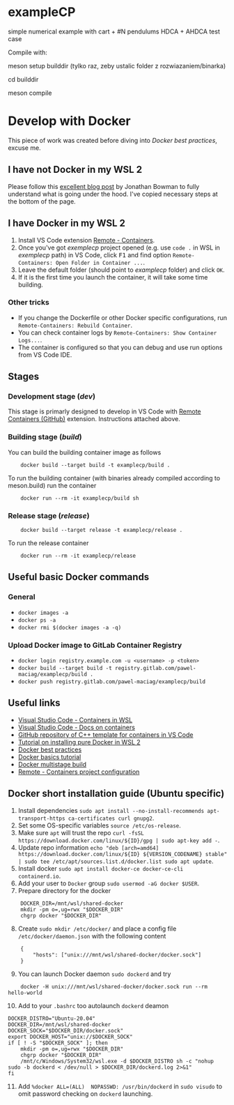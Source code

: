 # exampleCP

simple numerical example with cart + #N pendulums
HDCA + AHDCA test case

Compile with:

meson setup builddir (tylko raz, zeby ustalic folder z rozwiazaniem/binarka)

cd builddir

meson compile


# Develop with Docker

This piece of work was created before diving into *Docker best practices*, excuse me.

## I have **not** Docker in my WSL 2

Please follow this [excellent blog post](https://dev.to/bowmanjd/install-docker-on-windows-wsl-without-docker-desktop-34m9) by Jonathan Bowman to fully understand what is going under the hood. I've copied necessary steps at the bottom of the page.

## I have Docker in my WSL 2

1. Install VS Code extension [Remote - Containers](https://marketplace.visualstudio.com/items?itemName=ms-vscode-remote.remote-containers).
2. Once you've got *exemplecp* project opened (e.g. use `code .` in WSL in *exemplecp* path) in VS Code, click <kbd>F1</kbd> and find option `Remote-Containers: Open Folder in Container ...`.
3. Leave the default folder (should point to *examplecp* folder) and click `OK`.
4. If it is the first time you launch the container, it will take some time building.

### Other tricks

- If you change the Dockerfile or other Docker specific configurations, run `Remote-Containers: Rebuild Container`.
- You can check container logs by `Remote-Containers: Show Container Logs...`.
- The container is configured so that you can debug and use run options from VS Code IDE.


## Stages

### Development stage (*dev*)

This stage is primarly designed to develop in VS Code with [Remote Containers (GitHub)](https://github.com/microsoft/vscode-dev-containers) extension. Instructions attached above.

### Building stage (*build*)

You can build the building container image as follows
```
    docker build --target build -t examplecp/build .
```

To run the building container (with binaries already compiled according to meson.build) run the container
```
    docker run --rm -it examplecp/build sh
```

### Release stage (*release*)

```
    docker build --target release -t examplecp/release .
```

To run the release container
```
    docker run --rm -it examplecp/release
```

## Useful basic Docker commands

### General

- `docker images -a`
- `docker ps -a`
- `docker rmi $(docker images -a -q)`

### Upload Docker image to GitLab Container Registry
- `docker login registry.example.com -u <username> -p <token>`
- `docker build --target build -t registry.gitlab.com/pawel-maciag/examplecp/build .`
- `docker push registry.gitlab.com/pawel-maciag/examplecp/build`


## Useful links
- [Visual Studio Code - Containers in WSL](https://code.visualstudio.com/blogs/2020/07/01/containers-wsl)
- [Visual Studio Code - Docs on containers](https://code.visualstudio.com/docs/remote/containers)
- [GitHub repository of C++ template for containers in VS Code](https://github.com/microsoft/vscode-dev-containers/tree/v0.209.6/containers/cpp)
- [Tutorial on installing pure Docker in WSL 2](https://dev.to/bowmanjd/install-docker-on-windows-wsl-without-docker-desktop-34m9)
- [Docker best practices](https://docs.docker.com/develop/dev-best-practices/)
- [Docker basics tutorial](https://docker-curriculum.com/)
- [Docker multistage build](https://docs.docker.com/develop/develop-images/multistage-build/)
- [Remote - Containers project configuration](https://code.visualstudio.com/docs/remote/devcontainerjson-reference)

## Docker short installation guide  (Ubuntu specific)
1. Install dependencies `sudo apt install --no-install-recommends apt-transport-https ca-certificates curl gnupg2`.
2. Set some OS-specific variables `source /etc/os-release`.
3. Make sure `apt` will trust the repo `curl -fsSL https://download.docker.com/linux/${ID}/gpg | sudo apt-key add -`.
4. Update repo information `echo "deb [arch=amd64] https://download.docker.com/linux/${ID} ${VERSION_CODENAME} stable" | sudo tee /etc/apt/sources.list.d/docker.list
sudo apt update`.
5. Install docker `sudo apt install docker-ce docker-ce-cli containerd.io`.
6. Add your user to `Docker` group `sudo usermod -aG docker $USER`.
7. Prepare directory for the docker
```
    DOCKER_DIR=/mnt/wsl/shared-docker
    mkdir -pm o=,ug=rwx "$DOCKER_DIR"
    chgrp docker "$DOCKER_DIR"
```
8. Create `sudo mkdir /etc/docker/` and place a config file `/etc/docker/daemon.json` with the following content
```
    {
        "hosts": ["unix:///mnt/wsl/shared-docker/docker.sock"]
    }
```
9. You can launch Docker daemon `sudo dockerd` and try 
```
    docker -H unix:///mnt/wsl/shared-docker/docker.sock run --rm hello-world
```
10. Add to your `.bashrc` too autolaunch `dockerd` deamon
```
DOCKER_DISTRO="Ubuntu-20.04"
DOCKER_DIR=/mnt/wsl/shared-docker
DOCKER_SOCK="$DOCKER_DIR/docker.sock"
export DOCKER_HOST="unix://$DOCKER_SOCK"
if [ ! -S "$DOCKER_SOCK" ]; then
    mkdir -pm o=,ug=rwx "$DOCKER_DIR"
    chgrp docker "$DOCKER_DIR"
    /mnt/c/Windows/System32/wsl.exe -d $DOCKER_DISTRO sh -c "nohup sudo -b dockerd < /dev/null > $DOCKER_DIR/dockerd.log 2>&1"
fi
```
11. Add `%docker ALL=(ALL)  NOPASSWD: /usr/bin/dockerd` in `sudo visudo` to omit password checking on `dockerd` launching.